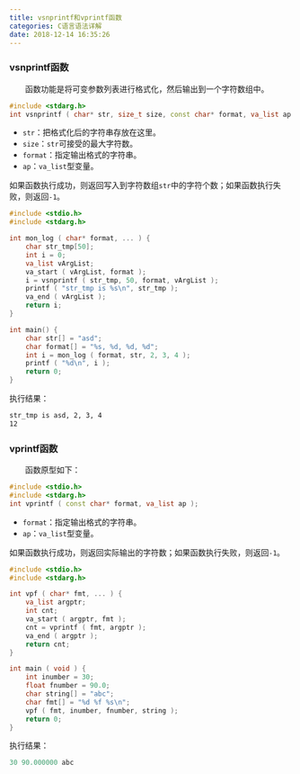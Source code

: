 ```yaml
---
title: vsnprintf和vprintf函数
categories: C语言语法详解
date: 2018-12-14 16:35:26
---
```

### vsnprintf函数

&emsp;&emsp;函数功能是将可变参数列表进行格式化，然后输出到一个字符数组中。<!--more-->

``` cpp
#include <stdarg.h>
int vsnprintf ( char* str, size_t size, const char* format, va_list ap );
```

- `str`：把格式化后的字符串存放在这里。
- `size`：`str`可接受的最大字符数。
- `format`：指定输出格式的字符串。
- `ap`：`va_list`型变量。

如果函数执行成功，则返回写入到字符数组`str`中的字符个数；如果函数执行失败，则返回`-1`。

``` cpp
#include <stdio.h>
#include <stdarg.h>

int mon_log ( char* format, ... ) {
    char str_tmp[50];
    int i = 0;
    va_list vArgList;
    va_start ( vArgList, format );
    i = vsnprintf ( str_tmp, 50, format, vArgList );
    printf ( "str_tmp is %s\n", str_tmp );
    va_end ( vArgList );
    return i;
}

int main() {
    char str[] = "asd";
    char format[] = "%s, %d, %d, %d";
    int i = mon_log ( format, str, 2, 3, 4 );
    printf ( "%d\n", i );
    return 0;
}
```

执行结果：

``` bash
str_tmp is asd, 2, 3, 4
12
```

### vprintf函数

&emsp;&emsp;函数原型如下：

``` cpp
#include <stdio.h>
#include <stdarg.h>
int vprintf ( const char* format, va_list ap );
```

- `format`：指定输出格式的字符串。
- `ap`：`va_list`型变量。

如果函数执行成功，则返回实际输出的字符数；如果函数执行失败，则返回`-1`。

``` cpp
#include <stdio.h>
#include <stdarg.h>

int vpf ( char* fmt, ... ) {
    va_list argptr;
    int cnt;
    va_start ( argptr, fmt );
    cnt = vprintf ( fmt, argptr );
    va_end ( argptr );
    return cnt;
}

int main ( void ) {
    int inumber = 30;
    float fnumber = 90.0;
    char string[] = "abc";
    char fmt[] = "%d %f %s\n";
    vpf ( fmt, inumber, fnumber, string );
    return 0;
}
```

执行结果：

``` cpp
30 90.000000 abc
```